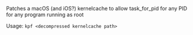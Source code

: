 Patches a macOS (and iOS?) kernelcache to allow task_for_pid for any PID for any program running as root

Usage: `kpf <decompressed kernelcache path>`
